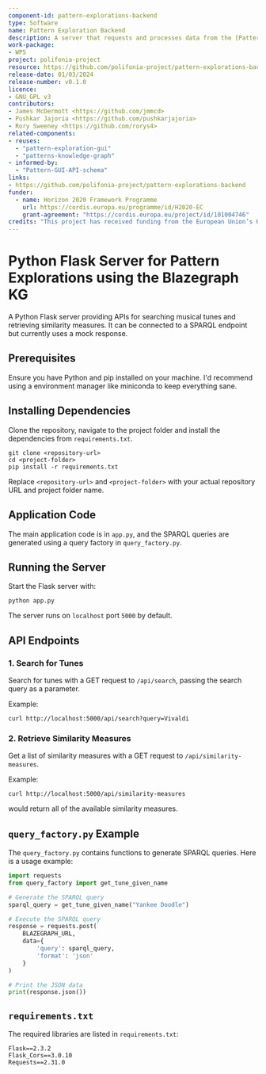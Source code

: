 ```yaml
---
component-id: pattern-explorations-backend
type: Software
name: Pattern Exploration Backend
description: A server that requests and processes data from the [Patterns Knowledge Graph](https://github.com/polifonia-project/patterns-knowledge-graph) on behalf of the [Pattern Exploration GUI](https://github.com/polifonia-project/pattern-exploration-gui).
work-package:
- WP5
project: polifonia-project
resource: https://github.com/polifonia-project/pattern-explorations-backend/releases
release-date: 01/03/2024
release-number: v0.1.0
licence:
- GNU_GPL_v3
contributors:
- James McDermott <https://github.com/jmmcd>
- Pushkar Jajoria <https://github.com/pushkarjajoria>
- Rory Sweeney <https://github.com/rorys4>
related-components:
- reuses:
  - "pattern-exploration-gui"
  - "patterns-knowledge-graph"
- informed-by:
  - "Pattern-GUI-API-schema"
links:
- https://github.com/polifonia-project/pattern-explorations-backend
funder:
  - name: Horizon 2020 Framework Programme
    url: https://cordis.europa.eu/programme/id/H2020-EC
    grant-agreement: "https://cordis.europa.eu/project/id/101004746"
credits: "This project has received funding from the European Union’s Horizon 2020 research and innovation programme under grant agreement N. 101004746."
---
```


# Python Flask Server for Pattern Explorations using the Blazegraph KG

A Python Flask server providing APIs for searching musical tunes and retrieving similarity measures. It can be connected to a SPARQL endpoint but currently uses a mock response.

## Prerequisites

Ensure you have Python and pip installed on your machine. I'd recommend using a environment manager like miniconda to keep everything sane.

## Installing Dependencies

Clone the repository, navigate to the project folder and install the dependencies from `requirements.txt`.

```
git clone <repository-url>
cd <project-folder>
pip install -r requirements.txt
```

Replace `<repository-url>` and `<project-folder>` with your actual repository URL and project folder name.

## Application Code

The main application code is in `app.py`, and the SPARQL queries are generated using a query factory in `query_factory.py`.

## Running the Server

Start the Flask server with:

```
python app.py
```

The server runs on `localhost` port `5000` by default.

## API Endpoints

### 1. Search for Tunes

Search for tunes with a GET request to `/api/search`, passing the search query as a parameter.

Example:

```
curl http://localhost:5000/api/search?query=Vivaldi
```

### 2. Retrieve Similarity Measures

Get a list of similarity measures with a GET request to `/api/similarity-measures`.  

Example:

```
curl http://localhost:5000/api/similarity-measures
```
would return all of the available similarity measures.

## `query_factory.py` Example

The `query_factory.py` contains functions to generate SPARQL queries. Here is a usage example:

```python
import requests
from query_factory import get_tune_given_name

# Generate the SPARQL query
sparql_query = get_tune_given_name("Yankee Doodle")

# Execute the SPARQL query
response = requests.post(
    BLAZEGRAPH_URL,
    data={
        'query': sparql_query,
        'format': 'json'
    }
)

# Print the JSON data
print(response.json())
```

## `requirements.txt`

The required libraries are listed in `requirements.txt`:

```
Flask==2.3.2
Flask_Cors==3.0.10
Requests==2.31.0
```

